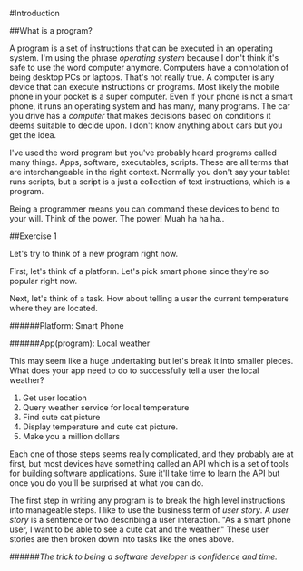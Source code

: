 #Introduction

##What is a program?

A program is a set of instructions that can be executed in an operating system. I'm using the phrase *operating system* because I don't think it's safe to use the word computer anymore. Computers have a connotation of being desktop PCs or laptops. That's not really true. A computer is any device that can execute instructions or programs. Most likely the mobile phone in your pocket is a super computer. Even if your phone is not a smart phone, it runs an operating system and has many, many programs. The car you drive has a *computer* that makes decisions based on conditions it deems suitable to decide upon. I don't know anything about cars but you get the idea.

I've used the word program but you've probably heard programs called many things. Apps, software, executables, scripts. These are all terms that are interchangeable in the right context. Normally you don't say your tablet runs scripts, but a script is a just a collection of text instructions, which is a program.

Being a programmer means you can command these devices to bend to your will. Think of the power. The power! Muah ha ha ha..

##Exercise 1

Let's try to think of a new program right now. 

First, let's think of a platform. Let's pick smart phone since they're so popular right now.

Next, let's think of a task. How about telling a user the current temperature where they are located.

######Platform: Smart Phone

######App(program): Local weather

This may seem like a huge undertaking but let's break it into smaller pieces. What does your app need to do to successfully tell a user the local weather?

1. Get user location
2. Query weather service for local temperature
3. Find cute cat picture
4. Display temperature and cute cat picture.
5. Make you a million dollars

Each one of those steps seems really complicated, and they probably are at first, but most devices have something called an API which is a set of tools for building software applications. Sure it'll take time to learn the API but once you do you'll be surprised at what you can do.

The first step in writing any program is to break the high level instructions into manageable steps. I like to use the business term of *user story*. A *user story* is a sentience or two describing a user interaction. "As a smart phone user, I want to be able to see a cute cat and the weather." These user stories are then broken down into tasks like the ones above.

######*The trick to being a software developer is confidence and time.*
